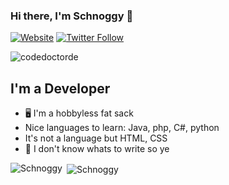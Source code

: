 ### Hi there, I'm Schnoggy 👋 

[![Website](https://img.shields.io/website?label=bunsy.net&style=for-the-badge&url=https%3A%2F%2Fbunsy.net)](https://bunsy.net)
[![Twitter Follow](https://img.shields.io/twitter/follow/schnoggy3?color=1DA1F2&logo=twitter&style=for-the-badge)](https://twitter.com/intent/follow?original_referer=https%3A%2F%2Fgithub.com%2Schnoggy3&screen_name=Schnoggy3)

<p align="left"> <img src="https://komarev.com/ghpvc/?username=codedoctorde" alt="codedoctorde" /> </p>

## I'm a Developer

- 🖥 I'm a hobbyless fat sack
- Nice languages to learn: Java, php, C#, python
- It's not a language but HTML, CSS
- 🔭 I don't know whats to write so ye

<p><img align="left" src="https://github-readme-stats.vercel.app/api/top-langs/?username=Schnoggy&layout=compact&theme=radical" alt="Schnoggy" /></p>

<p>

<p>&nbsp;<img align="center" src="https://github-readme-stats.vercel.app/api?username=Schnoggy&show_icons=true&theme=radical" alt="Schnoggy" /></p>
